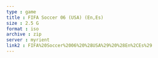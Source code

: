 ```yaml
---
type : game
title : FIFA Soccer 06 (USA) (En,Es)
size : 2.5 G
format : iso
archive : zip
server : myrient
link2 : FIFA%20Soccer%2006%20%28USA%29%20%28En%2CEs%29
---
```

